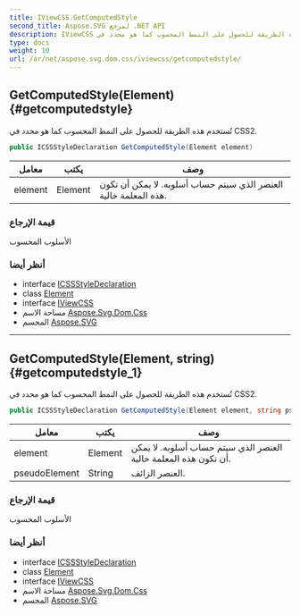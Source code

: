 ```yaml
---
title: IViewCSS.GetComputedStyle
second_title: Aspose.SVG لمرجع .NET API
description: IViewCSS طريقة. تُستخدم هذه الطريقة للحصول على النمط المحسوب كما هو محدد في CSS2.
type: docs
weight: 10
url: /ar/net/aspose.svg.dom.css/iviewcss/getcomputedstyle/
---
```

## GetComputedStyle(Element) {#getcomputedstyle}

تُستخدم هذه الطريقة للحصول على النمط المحسوب كما هو محدد في CSS2.

```csharp
public ICSSStyleDeclaration GetComputedStyle(Element element)
```

| معامل | يكتب | وصف |
| --- | --- | --- |
| element | Element | العنصر الذي سيتم حساب أسلوبه. لا يمكن أن تكون هذه المعلمة خالية. |

### قيمة الإرجاع

الأسلوب المحسوب

### أنظر أيضا

* interface [ICSSStyleDeclaration](../../icssstyledeclaration/)
* class [Element](../../../aspose.svg.dom/element/)
* interface [IViewCSS](../)
* مساحة الاسم [Aspose.Svg.Dom.Css](../../iviewcss/)
* المجسم [Aspose.SVG](../../../)

---

## GetComputedStyle(Element, string) {#getcomputedstyle_1}

تُستخدم هذه الطريقة للحصول على النمط المحسوب كما هو محدد في CSS2.

```csharp
public ICSSStyleDeclaration GetComputedStyle(Element element, string pseudoElement)
```

| معامل | يكتب | وصف |
| --- | --- | --- |
| element | Element | العنصر الذي سيتم حساب أسلوبه. لا يمكن أن تكون هذه المعلمة خالية. |
| pseudoElement | String | العنصر الزائف. |

### قيمة الإرجاع

الأسلوب المحسوب

### أنظر أيضا

* interface [ICSSStyleDeclaration](../../icssstyledeclaration/)
* class [Element](../../../aspose.svg.dom/element/)
* interface [IViewCSS](../)
* مساحة الاسم [Aspose.Svg.Dom.Css](../../iviewcss/)
* المجسم [Aspose.SVG](../../../)


